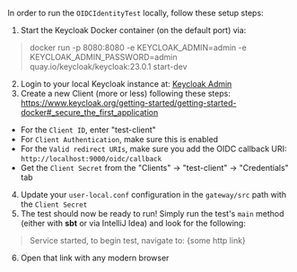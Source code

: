 In order to run the `OIDCIdentityTest` locally, follow these setup steps:

1) Start the Keycloak Docker container (on the default port) via:
  > docker run -p 8080:8080 -e KEYCLOAK_ADMIN=admin -e KEYCLOAK_ADMIN_PASSWORD=admin quay.io/keycloak/keycloak:23.0.1 start-dev

2) Login to your local Keycloak instance at: [Keycloak Admin](http://localhost:8080/admin)
3) Create a new Client (more or less) following these steps: https://www.keycloak.org/getting-started/getting-started-docker#_secure_the_first_application
  - For the `Client ID`, enter "test-client"
  - For `Client Authentication`, make sure this is enabled
  - For the `Valid redirect URIs`, make sure you add the OIDC callback URI: `http://localhost:9000/oidc/callback`
  - Get the `Client Secret` from the "Clients" -> "test-client" -> "Credentials" tab
4) Update your `user-local.conf` configuration in the `gateway/src` path with the `Client Secret`
5) The test should now be ready to run! Simply run the test's `main` method (either with __sbt__ or via IntelliJ Idea) and look for the following:
  > Service started, to begin test, navigate to: {some http link}
6) Open that link with any modern browser